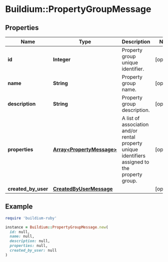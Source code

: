 # Buildium::PropertyGroupMessage

## Properties

| Name | Type | Description | Notes |
| ---- | ---- | ----------- | ----- |
| **id** | **Integer** | Property group unique identifier. | [optional] |
| **name** | **String** | Property group name. | [optional] |
| **description** | **String** | Property group description. | [optional] |
| **properties** | [**Array&lt;PropertyMessage&gt;**](PropertyMessage.md) | A list of association and/or rental property unique identifiers assigned to the property group. | [optional] |
| **created_by_user** | [**CreatedByUserMessage**](CreatedByUserMessage.md) |  | [optional] |

## Example

```ruby
require 'buildium-ruby'

instance = Buildium::PropertyGroupMessage.new(
  id: null,
  name: null,
  description: null,
  properties: null,
  created_by_user: null
)
```

